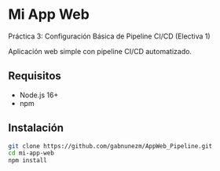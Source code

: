 # Mi App Web
Práctica 3: Configuración Básica de Pipeline CI/CD (Electiva 1)

Aplicación web simple con pipeline CI/CD automatizado.

## Requisitos
- Node.js 16+
- npm

## Instalación
```bash
git clone https://github.com/gabnunezm/AppWeb_Pipeline.git
cd mi-app-web
npm install
